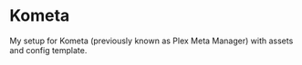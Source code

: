 # Kometa
My setup for Kometa (previously known as Plex Meta Manager) with assets and config template.
